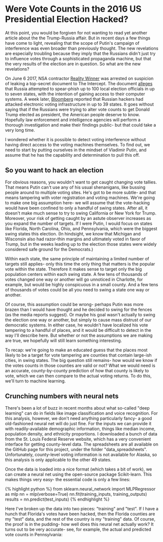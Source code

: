 # Were Vote Counts in the 2016 US Presidential Election Hacked?
At this point, you would be forgiven for not wanting to read yet another article about the the Trump-Russia affair.
But in recent days a few things have come to light, revealing that the scope of Putin's campaign of interference was even broader than previously thought. The new revelations are especially troubling because they imply that the Russians didn't just try to influence votes through a sophisticated propaganda machine, but that the very results of the election are in question.
So what are the new revelations?

On June 6 2017, NSA contractor [Reality Winner](https://www.theatlantic.com/news/archive/2017/06/who-is-reality-winner/529266/) was arrested on suspicion of leaking a top-secret document to The Intercept.
The document [alleges](https://theintercept.com/2017/06/05/top-secret-nsa-report-details-russian-hacking-effort-days-before-2016-election/) that Russia attempted to spear-phish up to 100 local election officials in up to seven states, with the intention of gaining access to their computer systems.
A week later, [Bloomberg](https://www.bloomberg.com/news/articles/2017-06-13/russian-breach-of-39-states-threatens-future-u-s-elections) reported that Russian hackers had attacked electronic voting infrastructure in up to 39 states. It goes without saying that if the Russians were trying to alter vote counts to get Donald Trump elected as president, the American people deserve to know.
Hopefully law enforcement and intelligence agencies will perform a thorough investigation and make their findings public- but that could take a very long time.

I wondered whether it is possible to detect voting interference without having direct access to the voting machines themselves. To find out, we need to start by putting ourselves in the mindset of Vladimir Putin, and assume that he has the capability and determination to pull this off.
## So you want to hack an election
For obvious reasons, you wouldn't want to get caught changing vote tallies. That means Putin can't use any of his usual shenanigans, like bussing people around to multiple voting sites. He's got to be more subtle- and that means tampering with voter registration and voting machines. We're going to make one big assumption here- we will assume that the vote-hacking would have been confined to only a handful of swing states. After all, it doesn't make much sense to try to swing California or New York for Trump. Moreover, your risk of getting caught by an astute observer increases as you expand the number of targets. If I were Putin, I would focus on states like Florida, North Carolina, Ohio, and Pennsylvania, which were the biggest swing states this election. (In hindsight, we know that Michigan and Wisconsin also had razor-thin margins and ultimately voted in favor of Trump, but in the weeks leading up to the election those states were widely considered safe ground for the Democrats.) 

Within each state, the same principle of maintaining a limited number of targets still applies- only this time the only thing that matters is the popular vote within the state. 
Therefore it makes sense to target only the big population centers within each swing state. 
A few tens of thousands of votes changed one way or another will go unnoticed in Charlotte, for example, but would be highly conspicuous in a small county. 
And a few tens of thousands of votes could be all you need to swing a state one way or another.

Of course, this assumption could be wrong- perhaps Putin was more brazen than I would have thought and he decided to swing for the fences (as the media reports suggest).
Or maybe his goal wasn't actually to swing the election one way or another, but simply to cause mass distrust of our democratic systems.
In either case, he wouldn't have localized his vote tampering to a handful of places, and it would be difficult to detect in the way I'll describe here.
But whether or not the assumptions we are making are true, we hopefully will still learn something interesting.

To recap: we're going to make an educated guess that the places most likely to be a target for vote tampering are counties that contain large-ish cities, in swing states. The big question still remains- how would we know if the votes counts in those counties are valid or not? What we would need is an accurate, county-by-county prediction of how that county is likely to vote, which we can then compare to the actual voting returns. To do this, we'll turn to machine learning.

## Crunching numbers with neural nets
There's been a lot of buzz in recent months about what so-called "deep learning" can do in fields like image classification and voice recognition.
For this analysis, however, we don't need anything particularly fancy- a good old-fashioned neural net will do just fine.
For the inputs we can provide it with readily-available demographic information, things like median income, population density, and ethnicity proportions.
I downloaded a bunch of data from the St. Louis Federal Reserve website, which has a very convenient interface for getting county-level data.
The spreadsheets are all available on the GitHub page for this project, under the folder "data_spreadsheets".
Unfortunately, county-level voting information is not available for Alaska, so this analysis is only applicable to the other 49 states.

Once the data is loaded into a nice format (which takes a bit of work), we can create a neural net using the open-source package Scikit-learn. This makes things very easy- the essential code is only a few lines:

{% highlight python %}
from sklearn.neural_network import MLPRegressor as mlp
nn = mlp(verbose=True)
nn.fit(training_inputs, training_outputs)
results = nn.predict(test_inputs)
{% endhighlight %}

Here I've broken up the data into two pieces: "training" and "test". If I have a hunch that Florida's votes have been hacked, then the Florida counties are my "test" data, and the rest of the country is my "training" data. Of course, the proof is in the pudding- how well does this neural net actually work? It turns out to be very accurate- see, for example, the actual and predicted vote counts in Pennsylvania:
